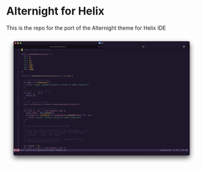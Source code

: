 # Alternight for Helix

This is the repo for the port of the Alternight theme for Helix IDE

<img src="https://raw.githubusercontent.com/alternight-theme/helix/main/screenshots/alternight-preview-ts.png" width="512" />
